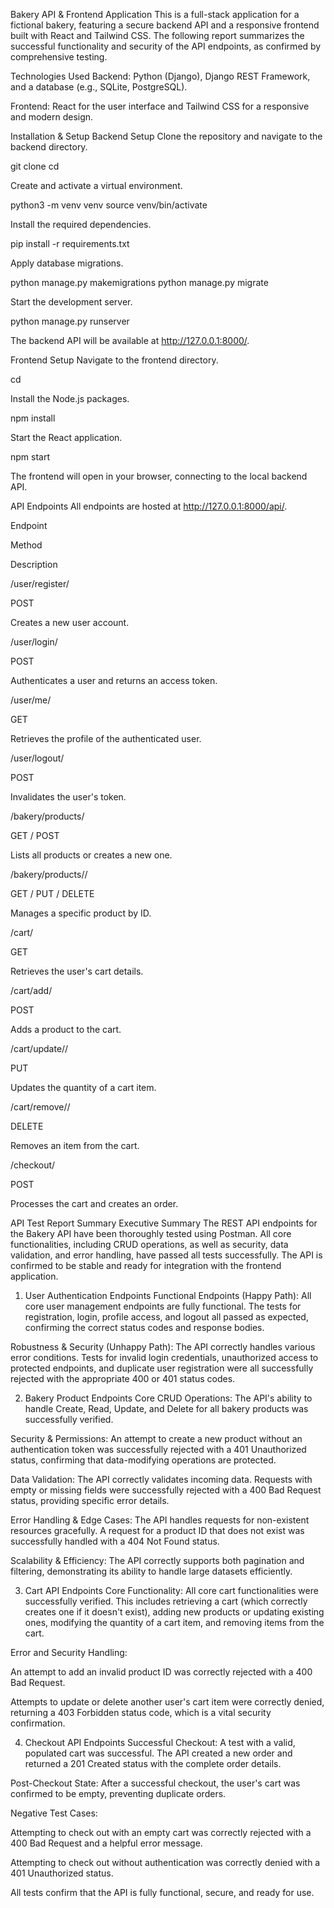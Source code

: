 Bakery API & Frontend Application
This is a full-stack application for a fictional bakery, featuring a secure backend API and a responsive frontend built with React and Tailwind CSS. The following report summarizes the successful functionality and security of the API endpoints, as confirmed by comprehensive testing.

Technologies Used
Backend: Python (Django), Django REST Framework, and a database (e.g., SQLite, PostgreSQL).

Frontend: React for the user interface and Tailwind CSS for a responsive and modern design.

Installation & Setup
Backend Setup
Clone the repository and navigate to the backend directory.

git clone <repository-url>
cd <backend-directory>

Create and activate a virtual environment.

python3 -m venv venv
source venv/bin/activate

Install the required dependencies.

pip install -r requirements.txt

Apply database migrations.

python manage.py makemigrations
python manage.py migrate

Start the development server.

python manage.py runserver

The backend API will be available at http://127.0.0.1:8000/.

Frontend Setup
Navigate to the frontend directory.

cd <frontend-directory>

Install the Node.js packages.

npm install

Start the React application.

npm start

The frontend will open in your browser, connecting to the local backend API.

API Endpoints
All endpoints are hosted at http://127.0.0.1:8000/api/.

Endpoint

Method

Description

/user/register/

POST

Creates a new user account.

/user/login/

POST

Authenticates a user and returns an access token.

/user/me/

GET

Retrieves the profile of the authenticated user.

/user/logout/

POST

Invalidates the user's token.

/bakery/products/

GET / POST

Lists all products or creates a new one.

/bakery/products/<id>/

GET / PUT / DELETE

Manages a specific product by ID.

/cart/

GET

Retrieves the user's cart details.

/cart/add/

POST

Adds a product to the cart.

/cart/update/<pk>/

PUT

Updates the quantity of a cart item.

/cart/remove/<pk>/

DELETE

Removes an item from the cart.

/checkout/

POST

Processes the cart and creates an order.

API Test Report Summary
Executive Summary
The REST API endpoints for the Bakery API have been thoroughly tested using Postman. All core functionalities, including CRUD operations, as well as security, data validation, and error handling, have passed all tests successfully. The API is confirmed to be stable and ready for integration with the frontend application.

1. User Authentication Endpoints
Functional Endpoints (Happy Path): All core user management endpoints are fully functional. The tests for registration, login, profile access, and logout all passed as expected, confirming the correct status codes and response bodies.

Robustness & Security (Unhappy Path): The API correctly handles various error conditions. Tests for invalid login credentials, unauthorized access to protected endpoints, and duplicate user registration were all successfully rejected with the appropriate 400 or 401 status codes.

2. Bakery Product Endpoints
Core CRUD Operations: The API's ability to handle Create, Read, Update, and Delete for all bakery products was successfully verified.

Security & Permissions: An attempt to create a new product without an authentication token was successfully rejected with a 401 Unauthorized status, confirming that data-modifying operations are protected.

Data Validation: The API correctly validates incoming data. Requests with empty or missing fields were successfully rejected with a 400 Bad Request status, providing specific error details.

Error Handling & Edge Cases: The API handles requests for non-existent resources gracefully. A request for a product ID that does not exist was successfully handled with a 404 Not Found status.

Scalability & Efficiency: The API correctly supports both pagination and filtering, demonstrating its ability to handle large datasets efficiently.

3. Cart API Endpoints
Core Functionality: All core cart functionalities were successfully verified. This includes retrieving a cart (which correctly creates one if it doesn't exist), adding new products or updating existing ones, modifying the quantity of a cart item, and removing items from the cart.

Error and Security Handling:

An attempt to add an invalid product ID was correctly rejected with a 400 Bad Request.

Attempts to update or delete another user's cart item were correctly denied, returning a 403 Forbidden status code, which is a vital security confirmation.

4. Checkout API Endpoints
Successful Checkout: A test with a valid, populated cart was successful. The API created a new order and returned a 201 Created status with the complete order details.

Post-Checkout State: After a successful checkout, the user's cart was confirmed to be empty, preventing duplicate orders.

Negative Test Cases:

Attempting to check out with an empty cart was correctly rejected with a 400 Bad Request and a helpful error message.

Attempting to check out without authentication was correctly denied with a 401 Unauthorized status.

All tests confirm that the API is fully functional, secure, and ready for use.

